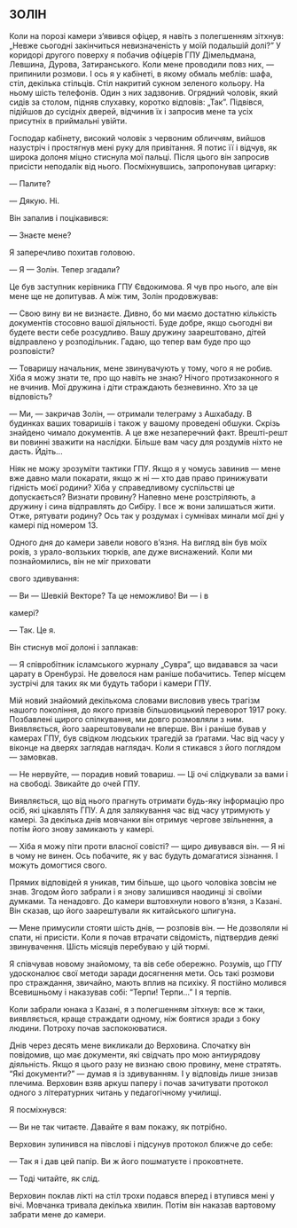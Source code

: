## ЗОЛІН

Коли на порозі камери з’явився офіцер, я навіть з полегшенням зітхнув: „Невже сьогодні закінчиться невизначеність у моїй подальшій долі?” У коридорі другого поверху я побачив офіцерів ГПУ Дімельдмана, Левшина, Дурова, Затиранського.
Коли мене проводили повз них, — припинили розмови.
І ось я у кабінеті, в якому обмаль меблів: шафа, стіл, декілька стільців.
Стіл накритий сукном зеленого кольору.
На ньому шість телефонів.
Один з них задзвонив.
Огрядний чоловік, який сидів за столом, підняв слухавку, коротко відповів: „Так”. Підвівся, підійшов до сусідніх дверей, відчинив їх і запросив мене та усіх присутніх в приймальні увійти.

Господар кабінету, високий чоловік з червоним обличчям, вийшов назустріч і простягнув мені руку для привітання.
Я потис її і відчув, як широка долоня міцно стиснула мої пальці.
Після цього він запросив присісти неподалік від нього.
Посміхнувшись, запропонував цигарку:

— Палите?

— Дякую.
Ні.

Він запалив і поцікавився:

— Знаєте мене?

Я заперечливо похитав головою.

— Я — Золін.
Тепер згадали?

Це був заступник керівника ГПУ Євдокимова.
Я чув про нього, але він мене ще не допитував.
А між тим, Золін продовжував:

— Свою вину ви не визнаєте.
Дивно, бо ми маємо достатню кількість документів стосовно вашої діяльності.
Буде добре, якщо сьогодні ви будете вести себе розсудливо.
Вашу дружину заарештовано, дітей відправлено у розподільник.
Гадаю, що тепер вам буде про що розповісти?

— Товаришу начальник, мене звинувачують у тому, чого я не робив.
Хіба я можу знати те, про що навіть не знаю?
Нічого протизаконного я не вчинив.
Мої дружина і діти страждають безневинно.
Хто за це відповість?

— Ми, — закричав Золін, — отримали телеграму з Ашхабаду.
В будинках ваших товаришів і також у вашому проведені обшуки.
Скрізь знайдено чимало документів.
А це вже незаперечний факт.
Врешті-решт ви повинні зважити на наслідки.
Більше вам часу для роздумів ніхто не дасть.
Йдіть...

Ніяк не можу зрозуміти тактики ГПУ.
Якщо я у чомусь завинив — мене вже давно мали покарати, якщо ж ні — хто дав право принижувати гідність моєї родини?
Хіба у справедливому суспільстві це допускається?
Визнати провину?
Напевно мене розстріляють, а дружину і сина відправлять до Сибіру.
І все ж вони залишаться жити.
Отже, рятувати родину?
Ось так у роздумах і сумнівах минали мої дні у камері під номером 13.

Одного дня до камери завели нового в’язня.
На вигляд він був моїх років, з урало-волзьких тюрків, але дуже виснажений.
Коли ми познайомились, він не міг приховати

свого здивування:

— Ви — Шевкій Векторе?
Та це неможливо!
Ви — і в

камері?

— Так.
Це я.

Він стиснув мої долоні і заплакав:

— Я співробітник ісламського журналу „Сувра”, що видавався за часи царату в Оренбурзі.
Не довелося нам раніше побачитись.
Тепер місцем зустрічі для таких як ми будуть табори і камери ГПУ.

Мій новий знайомий декількома словами висловив увесь трагізм нашого покоління, до якого призвів більшовицький переворот 1917 року.
Позбавлені щирого спілкування, ми довго розмовляли з ним.
Виявляється, його заарештовували не вперше.
Він і раніше бував у камерах ГПУ, був свідком людських трагедій за ґратами.
Час від часу у віконце на дверях заглядав наглядач.
Коли я стикався з його поглядом — замовкав.

— Не нервуйте, — порадив новий товариш. — Ці очі слідкували за вами і на свободі.
Звикайте до очей ГПУ.

Виявляється, що від нього прагнуть отримати будь-яку інформацію про осіб, які цікавлять ГПУ.
А для залякування час від часу утримують у камері.
За декілька днів мовчанки він отримує чергове звільнення, а потім його знову замикають у камері.

— Хіба я можу піти проти власної совісті? — щиро дивувався він. — Я ні в чому не винен.
Ось побачите, як у вас будуть домагатися зізнання.
І можуть домогтися свого.

Прямих відповідей я уникав, тим більше, що цього чоловіка зовсім не знав.
Згодом його забрали і я знову залишився наодинці зі своїми думками.
Та ненадовго.
До камери вштовхнули нового в’язня, з Казані.
Він сказав, що його заарештували як китайського шпигуна.

— Мене примусили стояти шість днів, — розповів він. — Не дозволяли ні спати, ні присісти.
Коли я почав втрачати свідомість, підтвердив деякі звинувачення.
Шість місяців перебуваю у цій тюрмі.

Я співчував новому знайомому, та вів себе обережно.
Розумів, що ГПУ удосконалює свої методи заради досягнення мети.
Ось такі розмови про страждання, звичайно, мають вплив на психіку.
Я постійно молився Всевишньому і наказував собі: “Терпи!
Терпи...” І я терпів.

Коли забрали юнака з Казані, я з полегшенням зітхнув: все ж таки, виявляється, краще страждати одному, ніж боятися зради з боку людини.
Потроху почав заспокоюватися.

Днів через десять мене викликали до Верховина.
Спочатку він повідомив, що має документи, які свідчать про мою антиурядову діяльність.
Якщо я цього разу не визнаю свою провину, мене стратять. “Які документи?” — думав я із здивуванням.
І у відповідь лише знизав плечима.
Верховин взяв аркуш паперу і почав зачитувати протокол одного з літературних читань у педагогічному училищі.

Я посміхнувся:

— Ви не так читаєте.
Давайте я вам покажу, як потрібно.

Верховин зупинився на півслові і підсунув протокол ближче до себе:

— Так я і дав цей папір.
Ви ж його пошматуєте і проковтнете.

— Тоді читайте, як слід.

Верховин поклав лікті на стіл трохи подався вперед і втупився мені у вічі.
Мовчанка тривала декілька хвилин.
Потім він наказав вартовому забрати мене до камери.
